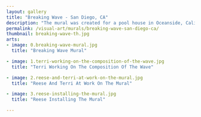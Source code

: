 ```yaml
---
layout: gallery
title: "Breaking Wave - San Diego, CA"
description: "The mural was created for a pool house in Oceanside, California. The image was painted in studio on non-woven media and then installed on site."
permalink: /visual-art/murals/breaking-wave-san-diego-ca/
thumbnail: breaking-wave-th.jpg
arts:
- image: 0.breaking-wave-mural.jpg
  title: "Breaking Wave Mural"

- image: 1.terri-working-on-the-composition-of-the-wave.jpg
  title: "Terri Working On The Composition Of The Wave"

- image: 2.reese-and-terri-at-work-on-the-mural.jpg
  title: "Reese And Terri At Work On The Mural"

- image: 3.reese-installing-the-mural.jpg
  title: "Reese Installing The Mural"

---
```

